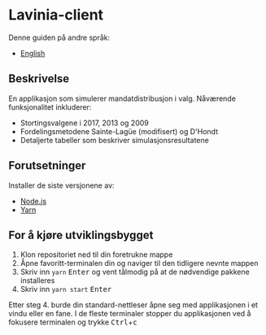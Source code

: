 # Lavinia-client
Denne guiden på andre språk:
* [English](README.md)

## Beskrivelse
En applikasjon som simulerer mandatdistribusjon i valg. Nåværende funksjonalitet inkluderer:
* Stortingsvalgene i 2017, 2013 og 2009
* Fordelingsmetodene Sainte-Lagüe (modifisert) og D'Hondt
* Detaljerte tabeller som beskriver simulasjonsresultatene

## Forutsetninger
Installer de siste versjonene av:
* [Node.js](https://nodejs.org)
* [Yarn](https://yarnpkg.com)

## For å kjøre utviklingsbygget
1. Klon repositoriet ned til din foretrukne mappe
2. Åpne favoritt-terminalen din og naviger til den tidligere nevnte mappen
3. Skriv inn `yarn` <kbd>Enter</kbd> og vent tålmodig på at de nødvendige pakkene installeres
4. Skriv inn `yarn start` <kbd>Enter</kbd>

Etter steg 4. burde din standard-nettleser åpne seg med applikasjonen i et vindu eller en fane. I de fleste terminaler stopper du applikasjonen ved å fokusere terminalen og trykke <kbd>Ctrl</kbd>+<kbd>c</kbd>
